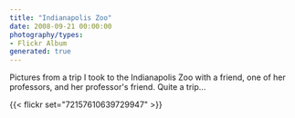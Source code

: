 ```yaml
---
title: "Indianapolis Zoo"
date: 2008-09-21 00:00:00
photography/types:
- Flickr Album
generated: true
---
```

Pictures from a trip I took to the Indianapolis Zoo with a friend, one of her professors, and her professor's friend.  Quite a trip...

{{< flickr set="72157610639729947" >}}
